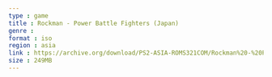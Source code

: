 ```yaml
---
type : game
title : Rockman - Power Battle Fighters (Japan)
genre : 
format : iso
region : asia
link : https://archive.org/download/PS2-ASIA-ROMS321COM/Rockman%20-%20Power%20Battle%20Fighters%20%28Japan%29.7z
size : 249MB
---
```

